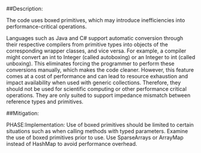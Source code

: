 ##Description:

The code uses boxed primitives, which may introduce inefficiencies into performance-critical operations.

Languages such as Java and C# support automatic conversion through their respective compilers from primitive types into objects of the corresponding wrapper classes, and vice versa. For example, a compiler might convert an int to Integer (called autoboxing) or an Integer to int (called unboxing). This eliminates forcing the programmer to perform these conversions manually, which makes the code cleaner. However, this feature comes at a cost of performance and can lead to resource exhaustion and impact availability when used with generic collections. Therefore, they should not be used for scientific computing or other performance critical operations. They are only suited to support impedance mismatch between reference types and primitives.

##Mitigation:


PHASE:Implementation:
Use of boxed primitives should be limited to certain situations such as when calling methods with typed parameters. Examine the use of boxed primitives prior to use. Use SparseArrays or ArrayMap instead of HashMap to avoid performance overhead.

